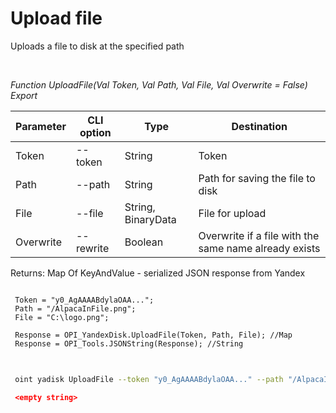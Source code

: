 ﻿---
sidebar_position: 10
---

# Upload file
 Uploads a file to disk at the specified path




<br/>


*Function UploadFile(Val Token, Val Path, Val File, Val Overwrite = False) Export*

 | Parameter | CLI option | Type | Destination |
 |-|-|-|-|
 | Token | --token | String | Token |
 | Path | --path | String | Path for saving the file to disk |
 | File | --file | String, BinaryData | File for upload |
 | Overwrite | --rewrite | Boolean | Overwrite if a file with the same name already exists |

 
 Returns: Map Of KeyAndValue - serialized JSON response from Yandex 


```bsl title="Code example"
 
 Token = "y0_AgAAAABdylaOAA...";
 Path = "/AlpacaInFile.png";
 File = "C:\logo.png";
 
 Response = OPI_YandexDisk.UploadFile(Token, Path, File); //Map
 Response = OPI_Tools.JSONString(Response); //String
 
```
	


```sh title="CLI command example"
 
 oint yadisk UploadFile --token "y0_AgAAAABdylaOAA..." --path "/AlpacaInFile.png" --file "C:\logo.png" --rewrite %rewrite%

```

```json title="Result"
 <empty string>
```
